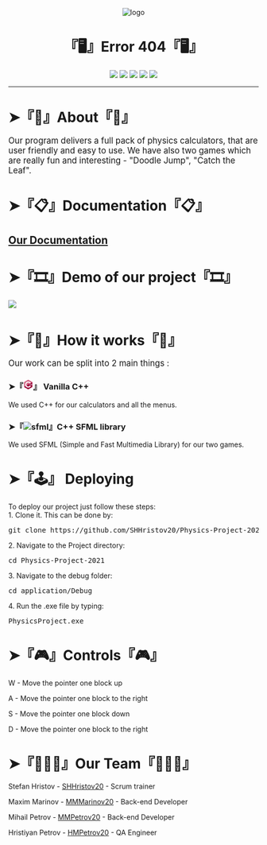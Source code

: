 <p align = "center">
  <img src = "https://i.imgur.com/3FcUJp1.png" alt = "logo">
  </p>
  </p>
  <h1 align = "center"> 『🖥』Error 404『🖥』 </h1>
  <p align = "center">
   <img src = "https://img.shields.io/github/languages/count/SHHristov20/Physics-Project-2021?style=for-the-badge">
   <img src = "https://img.shields.io/github/contributors/SHHristov20/Physics-Project-2021?style=for-the-badge">
   <img src = "https://img.shields.io/github/repo-size/SHHristov20/Physics-Project-2021?style=for-the-badge">
   <img src = "https://img.shields.io/github/last-commit/SHHristov20/Physics-Project-2021?style=for-the-badge">
   <img src = "https://img.shields.io/github/languages/top/SHHristov20/Physics-Project-2021?style=for-the-badge">
  </p>

  <hr>
  <h1>➤『📜』About『📜』</h1>
  <p> <big>
    Our program delivers a full pack of physics calculators, that are user friendly and easy to use. We have also two games which are really fun and interesting - "Doodle Jump",  "Catch the Leaf".
   </big></p>

  <h1>➤『📋』Documentation『📋』</h1>
   <a href = ""><h2>Our Documentation</h2></a>

  <h1>➤『🎞』Demo of our project『🎞』 </h1>

  <img src  = "?width=1323&height=676">



  <h1>➤『📱』How it works『📱』</h1>

  <p><big>Our work can be split into 2 main things :</p></big>
  
   <h3>➤『<img src="https://raw.githubusercontent.com/devicons/devicon/master/icons/cplusplus/cplusplus-original.svg" alt="cplusplus" width="20" height="20"/>』 Vanilla C++</h3> 
 
   <p>We used C++ for our calculators and all the menus. </p>
   <h3>➤『<img src="https://www.sfml-dev.org/download/goodies/sfml-icon.svg" alt="sfml" width="20" height="20"/>』C++ SFML library</h3> 
   <p>We used SFML (Simple and Fast Multimedia Library) for our two games.</p>
   
   <h1>➤『🕹』 Deploying </h1>
   <p> To deploy our project just follow these steps:<br>
     1. Clone it. This can be done by: 
   <pre>git clone https://github.com/SHHristov20/Physics-Project-2021</pre>
     2. Navigate to the Project directory:
  <pre>cd Physics-Project-2021</pre>
     3. Navigate to the debug folder:
  <pre>cd application/Debug</pre>
     4. Run the .exe file by typing:
<pre>PhysicsProject.exe</pre>
    </p>
    <h1>➤『🎮』Controls『🎮』</h1>
    <p> W - Move the pointer one block up </p>
    <p> A - Move the pointer one block to the right </p>
    <p> S - Move the pointer one block down </p>
    <p> D - Move the pointer one block to the right </p>
    <h1>➤『👨🏽‍💻』Our Team『👨🏽‍💻』</h1>
    <p>Stefan Hristov - <a href = "https://github.com/SHHristov20"> SHHristov20</a> - Scrum trainer </p>
    <p>Maxim Marinov - <a href = "https://github.com/MMMarinov20"> MMMarinov20</a> - Back-end Developer </p>
    <p>Mihail Petrov - <a href = "https://github.com/MMPetrov20"> MMPetrov20</a> - Back-end Developer </p>
    <p>Hristiyan Petrov - <a href = "https://github.com/HMPetrov20"> HMPetrov20</a> - QA Engineer </p>
